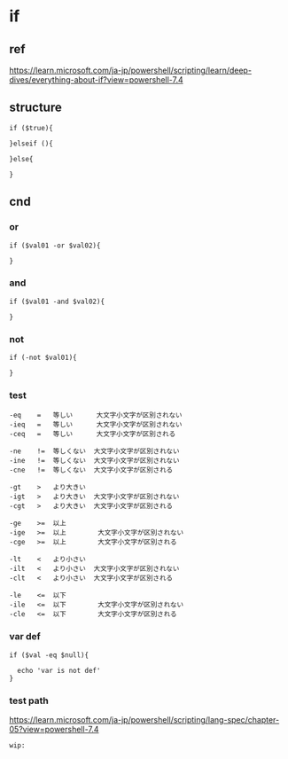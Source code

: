 
# if

## ref

https://learn.microsoft.com/ja-jp/powershell/scripting/learn/deep-dives/everything-about-if?view=powershell-7.4


## structure

```
if ($true){

}elseif (){

}else{

}
```


## cnd

### or

```
if ($val01 -or $val02){

}
```


### and

```
if ($val01 -and $val02){

}
```


### not

```
if (-not $val01){

}
```


### test

```
-eq    =   等しい      大文字小文字が区別されない
-ieq   =   等しい      大文字小文字が区別されない
-ceq   =   等しい      大文字小文字が区別される  

-ne    !=  等しくない  大文字小文字が区別されない
-ine   !=  等しくない  大文字小文字が区別されない
-cne   !=  等しくない  大文字小文字が区別される  

-gt    >   より大きい
-igt   >   より大きい  大文字小文字が区別されない
-cgt   >   より大きい  大文字小文字が区別される

-ge    >=  以上
-ige   >=  以上        大文字小文字が区別されない
-cge   >=  以上        大文字小文字が区別される

-lt    <   より小さい
-ilt   <   より小さい  大文字小文字が区別されない
-clt   <   より小さい  大文字小文字が区別される

-le    <=  以下
-ile   <=  以下        大文字小文字が区別されない
-cle   <=  以下        大文字小文字が区別される
```


### var def

```
if ($val -eq $null){

  echo 'var is not def'
}
```


### test path

https://learn.microsoft.com/ja-jp/powershell/scripting/lang-spec/chapter-05?view=powershell-7.4

```
wip:
```


